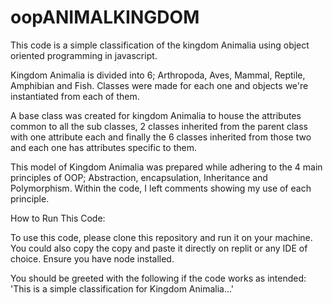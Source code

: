 # oopANIMALKINGDOM

This code is a simple classification of the kingdom Animalia using object oriented programming in javascript. 

Kingdom Animalia is divided into 6; Arthropoda, Aves, Mammal, Reptile, Amphibian and Fish. Classes were made for each one and objects we're instantiated from each of them.

A base class was created for kingdom Animalia to house the attributes common to all the sub classes, 2 classes inherited from the parent class with one attribute each and finally the 6 classes inherited from those two and each one has attributes specific to them.

This model of Kingdom Animalia was prepared while adhering to the 4 main principles of OOP; Abstraction, encapsulation, Inheritance and Polymorphism. Within the code, I left comments showing my use of each principle.

How to Run This Code:

To use this code, please clone this repository and run it on your machine. You could also copy the copy and paste it directly on replit or any IDE of choice. 
Ensure you have node installed.

You should be greeted with the following if the code works as intended:
'This is a simple classification for Kingdom Animalia...'